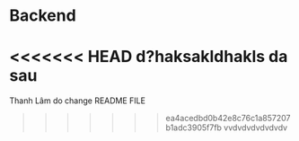 ﻿# Backend
<<<<<<< HEAD
d?haksakldhakls
da sau
=======

Thanh Lâm do change README FILE

>>>>>>> ea4acedbd0b42e8c76c1a857207b1adc3905f7fb
vvdvdvdvdvdvdv